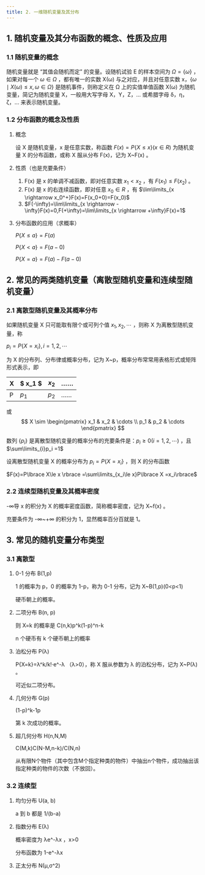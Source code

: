 ```yaml
---
title: 2. 一维随机变量及其分布
---
```


## 1. 随机变量及其分布函数的概念、性质及应用

### 1.1 随机变量的概念

随机变量就是 “其值会随机而定” 的变量。设随机试验 E 的样本空间为 $\Omega=\lbrace \omega\rbrace$ ，如果对每一个 $\omega \in \Omega$ ，都有唯一的实数 X(ω) 与之对应，并且对任意实数 x，$\lbrace \omega \mid X(\omega)\le x,\omega\in\Omega\rbrace$ 是随机事件，则称定义在 Ω 上的实值单值函数 X(ω) 为随机变量，简记为随机变量 X，一般用大写字母 X，Y，Z，… 或希腊字母 δ，η，ζ，… 来表示随机变量。

### 1.2 分布函数的概念及性质

1. 概念

   设 X 是随机变量，x 是任意实数，称函数 $F(x)=P\lbrace X\le x\rbrace(x\in R)$ 为随机变量 X 的分布函数，或称 X 服从分布 F(x)，记为 X~F(x) 。

2. 性质（也是充要条件）

   1. F(x) 是 x 的单调不减函数，即对任意实数 $x_1 < x_2$ ，有 $F(x_1)\le F(x_2)$ 。
   2. F(x) 是 x 的右连续函数，即对任意 $x_0\in R$ ，有 $\lim\limits_{x \rightarrow x_0^+}F(x)=F(x_0+0)=F(x_0)$
   3. $F(-\infty)=\lim\limits_{x \rightarrow -\infty}F(x)=0,F(+\infty)=\lim\limits_{x \rightarrow +\infty}F(x)=1$

3. 分布函数的应用（求概率）

   $P\lbrace X\le a\rbrace=F(a)$

   $P\lbrace X< a\rbrace=F(a-0)$

   $P\lbrace X= a\rbrace=F(a)-F(a-0)$

## 2. 常见的两类随机变量（离散型随机变量和连续型随机变量）

### 2.1 离散型随机变量及其概率分布

如果随机变量 X 只可能取有限个或可列个值 $x_1,x_2,\cdots$ ，则称 X 为离散型随机变量，称

$p_i=P\lbrace X=x_i\rbrace,i=1,2,\cdots$

为 X 的分布列、分布律或概率分布，记为 X~p，概率分布常常用表格形式或矩阵形式表示，即

| X    | $ x_1 $ | $x_2$ | ……   |
| ---- | ------- | ----- | ---- |
| P    | $p_1$   | $p_2$ | ……   |

或 
$$
X \sim 
\begin{pmatrix} 
x_1 & x_2 & \cdots \\ 
p_1 & p_2 & \cdots 
\end{pmatrix}
$$


数列 $\lbrace p_i\rbrace$ 是离散型随机变量的概率分布的充要条件是：$p_i\ge0(i=1,2,\cdots)$ ，且 $\sum\limits_{i}p_i =1$

设离散型随机变量 X 的概率分布为 $p_i=P\lbrace X=x_i\rbrace$ ，则 X 的分布函数

$F(x)=P\lbrace X\le x \rbrace =\sum\limits_{x_i\le x}P\lbrace X =x_i\rbrace$

### 2.2 连续型随机变量及其概率密度

-∞导 x 的积分为 X 的概率密度函数，简称概率密度，记为 X~f(x) 。

充要条件为 -∞~+∞ 的积分为 1，显然概率百分百就是 1。

## 3. 常见的随机变量分布类型

### 3.1 离散型

1. 0-1 分布 B(1,p)

   1 的概率为 p，0 的概率为 1-p，称为 0-1 分布，记为 X~B(1,p)(0<p<1)

   硬币朝上的概率。

2. 二项分布 B(n, p)

   则 X=k 的概率是 C(n,k)p^k(1-p)^n-k

   n 个硬币有 k 个硬币朝上的概率

3. 泊松分布 P(λ)

   P{X=k}=λ^k/k!·e^-λ （λ>0），称 X 服从参数为 λ 的泊松分布，记为 X~P(λ) 。

   可近似二项分布。

4. 几何分布 G(p)

   (1-p)^k-1p 

   第 k 次成功的概率。

5. 超几何分布 H(n,N,M)

   C(M,k)C(N-M,n-k)/C(N,n)

   从有限N个物件（其中包含M个指定种类的物件）中抽出n个物件，成功抽出该指定种类的物件的次数（不放回）。

### 3.2 连续型

1. 均匀分布 U(a, b)

   a 到 b 都是 1/(b-a)

2. 指数分布 E(λ)

   概率密度为 λe^-λx ，x>0

   分布函数为 1-e^-λx

3. 正太分布 N(μ,σ^2)

   